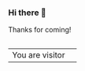 ### Hi there 👋

Thanks for coming!

<img src="https://alphabrend.sakura.ne.jp/counter/counter_image.svg" alt="">

<!-- ![Visitor Count](https://profile-counter.glitch.me/{YOUR USER}/count.svg) -->
<table>
  <tr>
    <td>You are visitor</td>
    <td><img src="https://profile-counter.glitch.me/lsk4f5/count.svg" alt="" /></td>
  </tr>
</table>
<!--
**lsk4f5/lsk4f5** is a ✨ _special_ ✨ repository because its `README.md` (this file) appears on your GitHub profile.

Here are some ideas to get you started:

- 🔭 I’m currently working on ...
- 🌱 I’m currently learning ...
- 👯 I’m looking to collaborate on ...
- 🤔 I’m looking for help with ...
- 💬 Ask me about ...
- 📫 How to reach me: ...
- 😄 Pronouns: ...
- ⚡ Fun fact: ...
-->
